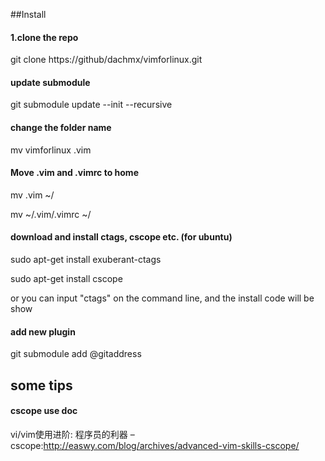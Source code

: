 ##Install

#### 1.clone the repo

git clone https://github/dachmx/vimforlinux.git


#### update submodule

git submodule update --init --recursive


#### change the folder name

mv vimforlinux .vim

#### Move .vim and .vimrc to home

mv .vim ~/

mv ~/.vim/.vimrc ~/

#### download and install ctags, cscope etc. (for ubuntu)

sudo apt-get install exuberant-ctags

sudo apt-get install cscope

 or you can input "ctags" on the command line, and the install code will be show 


#### add new plugin

 git submodule add @gitaddress
 
 
 ## some tips
 
 
 #### cscope use doc
 
 vi/vim使用进阶: 程序员的利器 – cscope:http://easwy.com/blog/archives/advanced-vim-skills-cscope/
